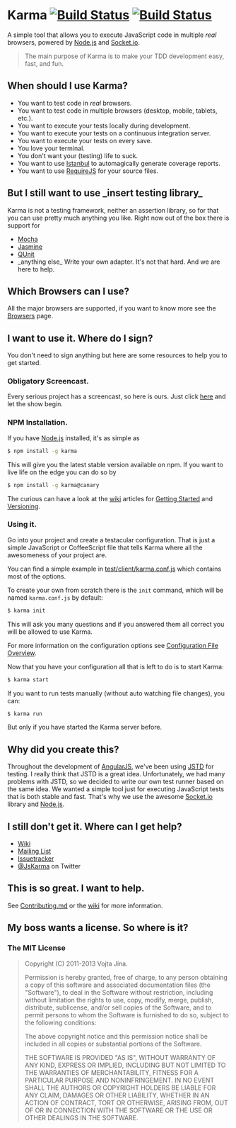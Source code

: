 # Karma [![Build Status](https://secure.travis-ci.org/karma-runner/karma.png?branch=stable)](http://travis-ci.org/karma-runner/karma) [![Build Status](https://secure.travis-ci.org/karma-runner/karma.png?branch=master)](http://travis-ci.org/karma-runner/karma)

A simple tool that allows you to execute JavaScript code in multiple
_real_ browsers, powered by [Node.js] and [Socket.io].

> The main purpose of Karma is to make your TDD development easy,
>  fast, and fun.


## When should I use Karma?

* You want to test code in *real* browsers.
* You want to test code in multiple browsers (desktop, mobile,
  tablets, etc.).
* You want to execute your tests locally during development.
* You want to execute your tests on a continuous integration server.
* You want to execute your tests on every save.
* You love your terminal.
* You don't want your (testing) life to suck.
* You want to use [Istanbul] to automagically generate coverage
  reports.
* You want to use [RequireJS] for your source files.


## But I still want to use \_insert testing library\_

Karma is not a testing framework, neither an assertion library,
so for that you can use pretty much anything you like. Right now out
of the box there is support for

* [Mocha]
* [Jasmine]
* [QUnit]
* \_anything else\_ Write your own adapter. It's not that hard. And we
  are here to help.


## Which Browsers can I use?

All the major browsers are supported, if you want to know more see the
[Browsers] page.


## I want to use it. Where do I sign?

You don't need to sign anything but here are some resources to help
you to get started.

### Obligatory Screencast.

Every serious project has a screencast, so here is ours.  Just click
[here] and let the show begin.

### NPM Installation.

If you have [Node.js] installed, it's as simple as

```bash
$ npm install -g karma
```

This will give you the latest stable version available on npm. If you
want to live life on the edge you can do so by

```bash
$ npm install -g karma@canary
```

The curious can have a look at the [wiki] articles for
[Getting Started] and [Versioning].

### Using it.

Go into your project and create a testacular configuration. That is
just a simple JavaScript or CoffeeScript file that tells Karma
where all the awesomeness of your project are.

You can find a simple example in
[test/client/karma.conf.js](https://github.com/karma-runner/karma/blob/master/test/client/karma.conf.js)
which contains most of the options.

To create your own from scratch there is the `init` command, which
will be named `karma.conf.js` by default:

```bash
$ karma init
```
This will ask you many questions and if you answered them all correct
you will be allowed to use Karma.

For more information on the configuration options see
[Configuration File Overview].

Now that you have your configuration all that is left to do is to
start Karma:
```bash
$ karma start
```

If you want to run tests manually (without auto watching file changes), you can:
```bash
$ karma run
```
But only if you have started the Karma server before.


## Why did you create this?

Throughout the development of [AngularJS], we've been using [JSTD] for
testing. I really think that JSTD is a great idea. Unfortunately, we
had many problems with JSTD, so we decided to write our own test
runner based on the same idea. We wanted a simple tool just for
executing JavaScript tests that is both stable and fast. That's why we
use the awesome [Socket.io] library and [Node.js].


## I still don't get it. Where can I get help?

* [Wiki]
* [Mailing List]
* [Issuetracker]
* [@JsKarma] on Twitter

## This is so great. I want to help.

See
[Contributing.md](https://github.com/karma-runner/karma/blob/master/CONTRIBUTING.md)
or the [wiki] for more information.


## My boss wants a license. So where is it?

### The MIT License

> Copyright (C) 2011-2013 Vojta Jína.
>
> Permission is hereby granted, free of charge, to any person
> obtaining a copy of this software and associated documentation files
> (the "Software"), to deal in the Software without restriction,
> including without limitation the rights to use, copy, modify, merge,
> publish, distribute, sublicense, and/or sell copies of the Software,
> and to permit persons to whom the Software is furnished to do so,
> subject to the following conditions:
>
> The above copyright notice and this permission notice shall be
> included in all copies or substantial portions of the Software.
>
> THE SOFTWARE IS PROVIDED "AS IS", WITHOUT WARRANTY OF ANY KIND,
> EXPRESS OR IMPLIED, INCLUDING BUT NOT LIMITED TO THE WARRANTIES OF
> MERCHANTABILITY, FITNESS FOR A PARTICULAR PURPOSE AND
> NONINFRINGEMENT. IN NO EVENT SHALL THE AUTHORS OR COPYRIGHT HOLDERS
> BE LIABLE FOR ANY CLAIM, DAMAGES OR OTHER LIABILITY, WHETHER IN AN
> ACTION OF CONTRACT, TORT OR OTHERWISE, ARISING FROM, OUT OF OR IN
> CONNECTION WITH THE SOFTWARE OR THE USE OR OTHER DEALINGS IN THE
> SOFTWARE.



[AngularJS]: http://angularjs.org/
[JSTD]: http://code.google.com/p/js-test-driver/
[Socket.io]: http://socket.io/
[Node.js]: http://nodejs.org/
[Jasmine]: http://pivotal.github.com/jasmine/
[Mocha]: http://visionmedia.github.com/mocha/
[QUnit]: http://qunitjs.com/
[Semantic Versioning]: http://semver.org/
[here]: http://www.youtube.com/watch?v=MVw8N3hTfCI
[installers]: http://nodejs.org/download/
[wiki]: https://github.com/karma-runner/karma/wiki
[Wiki]: https://github.com/karma-runner/karma/wiki
[Getting Started]: https://github.com/karma-runner/karma/wiki/Getting-Started
[Versioning]: https://github.com/karma-runner/karma/wiki/Versioning
[Configuration File Overview]: https://github.com/karma-runner/karma/wiki/Configuration-File-Overview
[Mailing List]: https://groups.google.com/forum/#!forum/karma-users
[Issuetracker]: https://github.com/karma-runner/karma/issues
[@JsKarma]: http://twitter.com/JsKarma
[Browsers]: https://github.com/karma-runner/karma/wiki/Browsers
[RequireJS]: http://requirejs.org/
[Istanbul]: https://github.com/gotwarlost/istanbul

